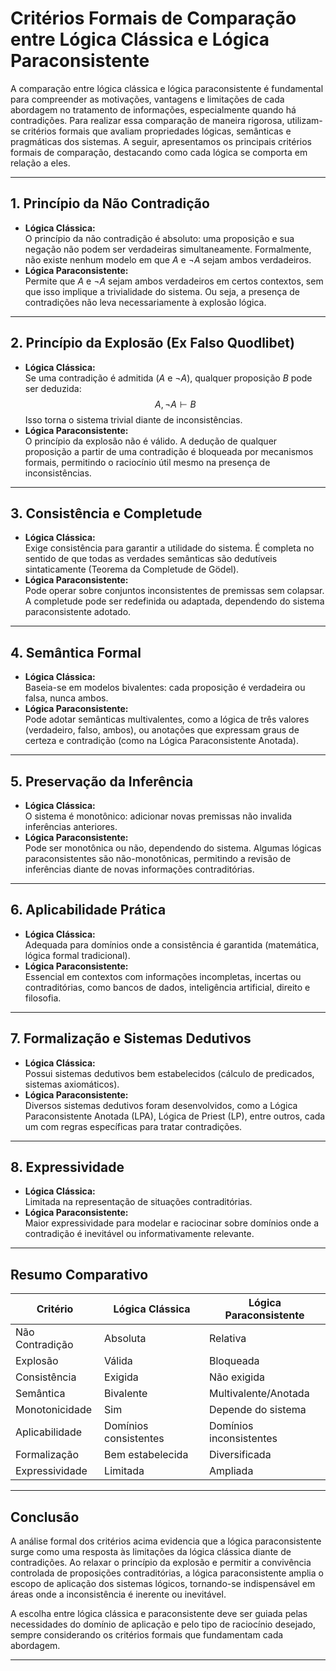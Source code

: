 
# Critérios Formais de Comparação entre Lógica Clássica e Lógica Paraconsistente

A comparação entre lógica clássica e lógica paraconsistente é fundamental para compreender as motivações, vantagens e limitações de cada abordagem no tratamento de informações, especialmente quando há contradições. Para realizar essa comparação de maneira rigorosa, utilizam-se critérios formais que avaliam propriedades lógicas, semânticas e pragmáticas dos sistemas. A seguir, apresentamos os principais critérios formais de comparação, destacando como cada lógica se comporta em relação a eles.

---

## 1. **Princípio da Não Contradição**

- **Lógica Clássica:**  
  O princípio da não contradição é absoluto: uma proposição e sua negação não podem ser verdadeiras simultaneamente. Formalmente, não existe nenhum modelo em que $A$ e $\neg A$ sejam ambos verdadeiros.
- **Lógica Paraconsistente:**  
  Permite que $A$ e $\neg A$ sejam ambos verdadeiros em certos contextos, sem que isso implique a trivialidade do sistema. Ou seja, a presença de contradições não leva necessariamente à explosão lógica.

---

## 2. **Princípio da Explosão (Ex Falso Quodlibet)**

- **Lógica Clássica:**  
  Se uma contradição é admitida ($A$ e $\neg A$), qualquer proposição $B$ pode ser deduzida:  
  $$
  A, \neg A \vdash B
  $$
  Isso torna o sistema trivial diante de inconsistências.
- **Lógica Paraconsistente:**  
  O princípio da explosão não é válido. A dedução de qualquer proposição a partir de uma contradição é bloqueada por mecanismos formais, permitindo o raciocínio útil mesmo na presença de inconsistências.

---

## 3. **Consistência e Completude**

- **Lógica Clássica:**  
  Exige consistência para garantir a utilidade do sistema. É completa no sentido de que todas as verdades semânticas são dedutíveis sintaticamente (Teorema da Completude de Gödel).
- **Lógica Paraconsistente:**  
  Pode operar sobre conjuntos inconsistentes de premissas sem colapsar. A completude pode ser redefinida ou adaptada, dependendo do sistema paraconsistente adotado.

---

## 4. **Semântica Formal**

- **Lógica Clássica:**  
  Baseia-se em modelos bivalentes: cada proposição é verdadeira ou falsa, nunca ambos.
- **Lógica Paraconsistente:**  
  Pode adotar semânticas multivalentes, como a lógica de três valores (verdadeiro, falso, ambos), ou anotações que expressam graus de certeza e contradição (como na Lógica Paraconsistente Anotada).

---

## 5. **Preservação da Inferência**

- **Lógica Clássica:**  
  O sistema é monotônico: adicionar novas premissas não invalida inferências anteriores.
- **Lógica Paraconsistente:**  
  Pode ser monotônica ou não, dependendo do sistema. Algumas lógicas paraconsistentes são não-monotônicas, permitindo a revisão de inferências diante de novas informações contraditórias.

---

## 6. **Aplicabilidade Prática**

- **Lógica Clássica:**  
  Adequada para domínios onde a consistência é garantida (matemática, lógica formal tradicional).
- **Lógica Paraconsistente:**  
  Essencial em contextos com informações incompletas, incertas ou contraditórias, como bancos de dados, inteligência artificial, direito e filosofia.

---

## 7. **Formalização e Sistemas Dedutivos**

- **Lógica Clássica:**  
  Possui sistemas dedutivos bem estabelecidos (cálculo de predicados, sistemas axiomáticos).
- **Lógica Paraconsistente:**  
  Diversos sistemas dedutivos foram desenvolvidos, como a Lógica Paraconsistente Anotada (LPA), Lógica de Priest (LP), entre outros, cada um com regras específicas para tratar contradições.

---

## 8. **Expressividade**

- **Lógica Clássica:**  
  Limitada na representação de situações contraditórias.
- **Lógica Paraconsistente:**  
  Maior expressividade para modelar e raciocinar sobre domínios onde a contradição é inevitável ou informativamente relevante.

---

## **Resumo Comparativo**

| Critério                      | Lógica Clássica         | Lógica Paraconsistente      |
|-------------------------------|-------------------------|-----------------------------|
| Não Contradição               | Absoluta                | Relativa                    |
| Explosão                      | Válida                  | Bloqueada                   |
| Consistência                  | Exigida                 | Não exigida                 |
| Semântica                     | Bivalente               | Multivalente/Anotada        |
| Monotonicidade                | Sim                     | Depende do sistema          |
| Aplicabilidade                | Domínios consistentes   | Domínios inconsistentes     |
| Formalização                  | Bem estabelecida        | Diversificada               |
| Expressividade                | Limitada                | Ampliada                    |

---

## **Conclusão**

A análise formal dos critérios acima evidencia que a lógica paraconsistente surge como uma resposta às limitações da lógica clássica diante de contradições. Ao relaxar o princípio da explosão e permitir a convivência controlada de proposições contraditórias, a lógica paraconsistente amplia o escopo de aplicação dos sistemas lógicos, tornando-se indispensável em áreas onde a inconsistência é inerente ou inevitável.

A escolha entre lógica clássica e paraconsistente deve ser guiada pelas necessidades do domínio de aplicação e pelo tipo de raciocínio desejado, sempre considerando os critérios formais que fundamentam cada abordagem.

---
```